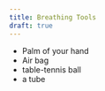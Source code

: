 ```yaml
---
title: Breathing Tools
draft: true
---
```


- Palm of your hand
- Air bag
- table-tennis ball
- a tube

